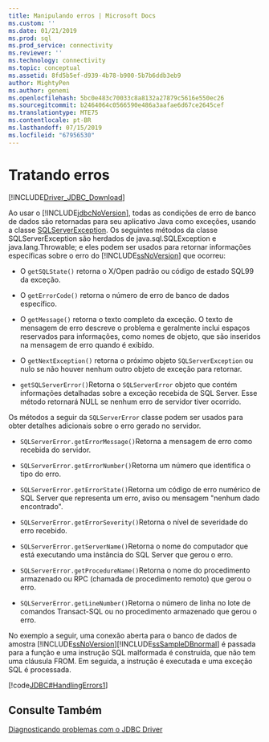```yaml
---
title: Manipulando erros | Microsoft Docs
ms.custom: ''
ms.date: 01/21/2019
ms.prod: sql
ms.prod_service: connectivity
ms.reviewer: ''
ms.technology: connectivity
ms.topic: conceptual
ms.assetid: 8fd5b5ef-d939-4b78-b900-5b7b6ddb3eb9
author: MightyPen
ms.author: genemi
ms.openlocfilehash: 5bc0e483c70033c8a8132a27879c5616e550ec26
ms.sourcegitcommit: b2464064c0566590e486a3aafae6d67ce2645cef
ms.translationtype: MTE75
ms.contentlocale: pt-BR
ms.lasthandoff: 07/15/2019
ms.locfileid: "67956530"
---
```

# <a name="handling-errors"></a>Tratando erros
[!INCLUDE[Driver_JDBC_Download](../../includes/driver_jdbc_download.md)]

  Ao usar o [!INCLUDE[jdbcNoVersion](../../includes/jdbcnoversion_md.md)], todas as condições de erro de banco de dados são retornadas para seu aplicativo Java como exceções, usando a classe [SQLServerException](../../connect/jdbc/reference/sqlserverexception-class.md). Os seguintes métodos da classe SQLServerException são herdados de java.sql.SQLException e java.lang.Throwable; e eles podem ser usados para retornar informações específicas sobre o erro do [!INCLUDE[ssNoVersion](../../includes/ssnoversion-md.md)] que ocorreu:  
  
-   O `getSQLState()` retorna o X/Open padrão ou código de estado SQL99 da exceção.
  
-   O `getErrorCode()` retorna o número de erro de banco de dados específico.
  
-   O `getMessage()` retorna o texto completo da exceção. O texto de mensagem de erro descreve o problema e geralmente inclui espaços reservados para informações, como nomes de objeto, que são inseridos na mensagem de erro quando é exibido.
  
-   O `getNextException()` retorna o próximo objeto `SQLServerException` ou nulo se não houver nenhum outro objeto de exceção para retornar.

-   `getSQLServerError()`Retorna o `SQLServerError` objeto que contém informações detalhadas sobre a exceção recebida de SQL Server. Esse método retornará NULL se nenhum erro de servidor tiver ocorrido.

Os métodos a seguir da `SQLServerError` classe podem ser usados para obter detalhes adicionais sobre o erro gerado no servidor.

-   `SQLServerError.getErrorMessage()`Retorna a mensagem de erro como recebida do servidor.

-   `SQLServerError.getErrorNumber()`Retorna um número que identifica o tipo do erro.

-   `SQLServerError.getErrorState()`Retorna um código de erro numérico de SQL Server que representa um erro, aviso ou mensagem "nenhum dado encontrado".

-   `SQLServerError.getErrorSeverity()`Retorna o nível de severidade do erro recebido.

-   `SQLServerError.getServerName()`Retorna o nome do computador que está executando uma instância do SQL Server que gerou o erro.

-   `SQLServerError.getProcedureName()`Retorna o nome do procedimento armazenado ou RPC (chamada de procedimento remoto) que gerou o erro.

-   `SQLServerError.getLineNumber()`Retorna o número de linha no lote de comandos Transact-SQL ou no procedimento armazenado que gerou o erro.
  
 No exemplo a seguir, uma conexão aberta para o banco de dados de amostra [!INCLUDE[ssNoVersion](../../includes/ssnoversion-md.md)][!INCLUDE[ssSampleDBnormal](../../includes/sssampledbnormal_md.md)] é passada para a função e uma instrução SQL malformada é construída, que não tem uma cláusula FROM. Em seguida, a instrução é executada e uma exceção SQL é processada.  
  
 [!code[JDBC#HandlingErrors1](../../connect/jdbc/codesnippet/Java/handling-errors_1.java)]  
  
## <a name="see-also"></a>Consulte Também  
 [Diagnosticando problemas com o JDBC Driver](../../connect/jdbc/diagnosing-problems-with-the-jdbc-driver.md)  
  
  
